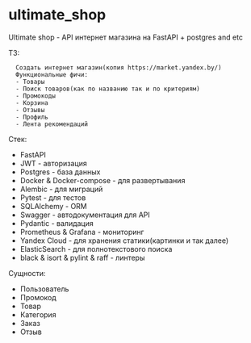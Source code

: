 # ultimate_shop
Ultimate shop - API интернет магазина на FastAPI + postgres and etc

ТЗ:
```
  Создать интернет магазин(копия https://market.yandex.by/)
  Функциональные фичи:
  - Товары
  - Поиск товаров(как по названию так и по критериям)
  - Промокоды
  - Корзина
  - Отзывы
  - Профиль
  - Лента рекомендаций
```

Стек:

  - FastAPI
  - JWT - авторизация
  - Postgres - база данных
  - Docker & Docker-compose - для развертывания
  - Alembic - для миграций
  - Pytest - для тестов
  - SQLAlchemy - ORM
  - Swagger - автодокументация для API
  - Pydantic - валидация
  - Prometheus & Grafana - мониторинг
  - Yandex Cloud - для хранения статики(картинки и так далее)
  - ElasticSearch - для полнотекстового поиска
  - black & isort & pylint & raff - линтеры

Сущности:

 - Пользователь
 - Промокод
 - Товар
 - Категория
 - Заказ
 - Отзыв
